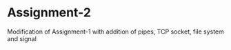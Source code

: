 # Assignment-2

Modification of Assignment-1 with addition of pipes, TCP socket, file system and signal
